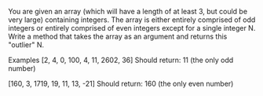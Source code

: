 You are given an array (which will have a length of at least 3, but could be very large) containing integers. The array is either entirely comprised of odd integers or entirely comprised of even integers except for a single integer N. Write a method that takes the array as an argument and returns this "outlier" N.


Examples
[2, 4, 0, 100, 4, 11, 2602, 36]
Should return: 11 (the only odd number)


[160, 3, 1719, 19, 11, 13, -21]
Should return: 160 (the only even number)